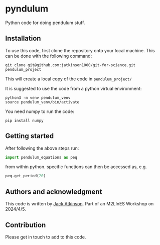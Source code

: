 # pyndulum

Python code for doing pendulum stuff.

## Installation

To use this code, first clone the repository onto your local machine.
This can be done with the following command:
```
git clone git@github.com:jatkinson1000/git-for-science.git pendulum_project
```
This will create a local copy of the code in `pendulum_project/`

It is suggested to use the code from a python virtual environment:
```
python3 -m venv pendulum_venv
source pendulum_venv/bin/activate
```

You need numpy to run the code:
```
pip install numpy
```

## Getting started

After following the above steps run:
```python
import pendulum_equations as peq
```
from within python.
specific functions can then be accessed as, e.g.
```python
peq.get_period(20)
```

## Authors and acknowledgment

This code is written by [Jack Atkinson](https://jackatkinson.net/).
Part of an M2LInES Workshop on 2024/4/5.

## Contribution

Please get in touch to add to this code.
